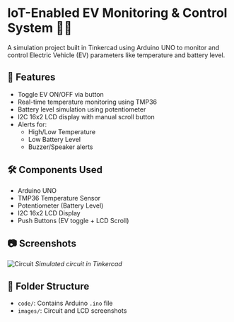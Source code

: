 # IoT-Enabled EV Monitoring & Control System 🚗🔋

A simulation project built in Tinkercad using Arduino UNO to monitor and control Electric Vehicle (EV) parameters like temperature and battery level.

## 🔧 Features

- Toggle EV ON/OFF via button
- Real-time temperature monitoring using TMP36
- Battery level simulation using potentiometer
- I2C 16x2 LCD display with manual scroll button
- Alerts for:
  - High/Low Temperature
  - Low Battery Level
  - Buzzer/Speaker alerts

## 🛠 Components Used

- Arduino UNO
- TMP36 Temperature Sensor
- Potentiometer (Battery Level)
- I2C 16x2 LCD Display
- Push Buttons (EV toggle + LCD Scroll)

## 📷 Screenshots

![Circuit](images/circuit_diagram.png)
*Simulated circuit in Tinkercad*

## 📁 Folder Structure

- `code/`: Contains Arduino `.ino` file
- `images/`: Circuit and LCD screenshots

